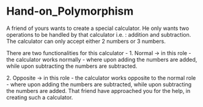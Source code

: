 # Hand-on_Polymorphism
<p>
A friend of yours wants to create a special calculator.
      He only wants two operations to be handled by that calculator
      i.e. : addition and subtraction.
      The calculator can only accept either 2 numbers or 3 numbers.
      </p>
<p>
      There are two functionalities for this calculator -
      1. Normal -> in this role - the calculator works normally
      - where upon adding the numbers are added,
      while upon subtracting the numbers are subtracted.
</p>
<p>2. Opposite -> in this role - the calculator works opposite
      to the normal role - where upon adding the numbers are subtracted,
      while upon subtracting the numbers are added.
      That friend have approached you for the help, in creating
      such a calculator.
      </p>
